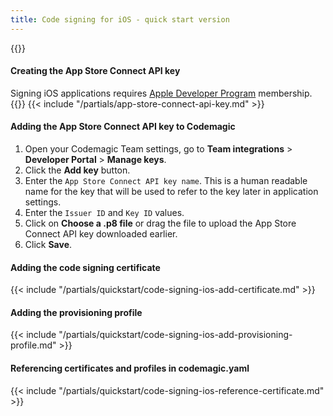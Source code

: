 ```yaml
---
title: Code signing for iOS - quick start version
---
```

{{<markdown>}}
#### Creating the App Store Connect API key
Signing iOS applications requires [Apple Developer Program](https://developer.apple.com/programs/enroll/) membership.
{{</markdown>}}
{{< include "/partials/app-store-connect-api-key.md" >}}

#### Adding the App Store Connect API key to Codemagic

1. Open your Codemagic Team settings, go to **Team integrations** > **Developer Portal** > **Manage keys**.
2. Click the **Add key** button.
3. Enter the `App Store Connect API key name`. This is a human readable name for the key that will be used to refer to the key later in application settings.
4. Enter the `Issuer ID` and `Key ID` values.
5. Click on **Choose a .p8 file** or drag the file to upload the App Store Connect API key downloaded earlier.
6. Click **Save**.

#### Adding the code signing certificate
{{< include "/partials/quickstart/code-signing-ios-add-certificate.md" >}}

#### Adding the provisioning profile
{{< include "/partials/quickstart/code-signing-ios-add-provisioning-profile.md" >}}

#### Referencing certificates and profiles in codemagic.yaml
{{< include "/partials/quickstart/code-signing-ios-reference-certificate.md" >}}

